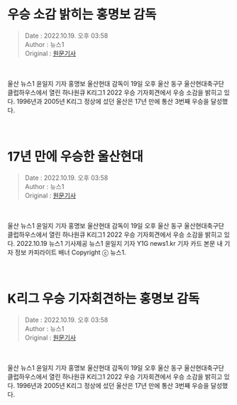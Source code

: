 <!-- 타이틀 -->  
# 우승 소감 밝히는 홍명보 감독  
<!-- 기사 정보 -->  
> Date : 2022.10.19. 오후 03:58  
> Author : 뉴스1  
> Original : [원문기사](https://n.news.naver.com/mnews/article/421/0006403443?sid=102)  
<br/>  
<!-- 대표 이미지 -->  
<img alt="" src="https://imgnews.pstatic.net/image/421/2022/10/19/0006403443_001_20221019155813555.jpg?type=w647"/>  
<br/><br/>  
<!-- 기사 본문 -->  
울산 뉴스1 윤일지 기자 홍명보 울산현대 감독이 19일 오후 울산 동구 울산현대축구단 클럽하우스에서 열린 하나원큐 K리그1 2022 우승 기자회견에서 우승 소감을 밝히고 있다.
1996년과 2005년 K리그 정상에 섰던 울산은 17년 만에 통산 3번째 우승을 달성했다.  
<br/><br/><br/>  

<!-- 타이틀 -->  
# 17년 만에 우승한 울산현대  
<!-- 기사 정보 -->  
> Date : 2022.10.19. 오후 03:58  
> Author : 뉴스1  
> Original : [원문기사](https://n.news.naver.com/mnews/article/421/0006403442?sid=102)  
<br/>  
<!-- 대표 이미지 -->  
<img alt="" src="https://imgnews.pstatic.net/image/421/2022/10/19/0006403442_001_20221019155811475.jpg?type=w647"/>  
<br/><br/>  
<!-- 기사 본문 -->  
울산 뉴스1 윤일지 기자 홍명보 울산현대 감독이 19일 오후 울산 동구 울산현대축구단 클럽하우스에서 열린 하나원큐 K리그1 2022 우승 기자회견에서 우승 소감을 밝히고 있다.
2022.10.19 뉴스1 기사제공 뉴스1 윤일지 기자 Y1G news1.kr 기자 카드 본문 내 기자 정보 카피라이트 배너 Copyright ⓒ 뉴스1.  
<br/><br/><br/>  

<!-- 타이틀 -->  
# K리그 우승 기자회견하는 홍명보 감독  
<!-- 기사 정보 -->  
> Date : 2022.10.19. 오후 03:58  
> Author : 뉴스1  
> Original : [원문기사](https://n.news.naver.com/mnews/article/421/0006403441?sid=102)  
<br/>  
<!-- 대표 이미지 -->  
<img alt="" src="https://imgnews.pstatic.net/image/421/2022/10/19/0006403441_001_20221019155810459.jpg?type=w647"/>  
<br/><br/>  
<!-- 기사 본문 -->  
울산 뉴스1 윤일지 기자 홍명보 울산현대 감독이 19일 오후 울산 동구 울산현대축구단 클럽하우스에서 열린 하나원큐 K리그1 2022 우승 기자회견에서 우승 소감을 밝히고 있다.
1996년과 2005년 K리그 정상에 섰던 울산은 17년 만에 통산 3번째 우승을 달성했다.  
<br/><br/><br/>  

